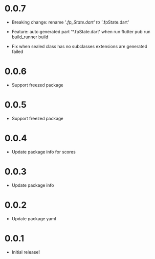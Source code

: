 

# 0.0.7
- Breaking change: rename '*.fp_State.dart' to '*.fpState.dart'

- Feature: auto generated part '*.fpState.dart' when run flutter pub run build_runner build 

- Fix when sealed class has no subclasses extensions are  generated failed 

# 0.0.6

- Support freezed package

# 0.0.5

- Support freezed package

# 0.0.4

- Update package info for scores

# 0.0.3

- Update package info

# 0.0.2

- Update package yaml

# 0.0.1

- Initial release!